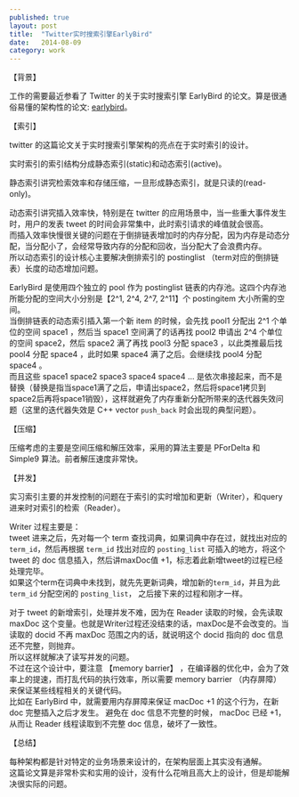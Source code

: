 ```yaml
---
published: true
layout: post
title:  "Twitter实时搜索引擎EarlyBird"
date:   2014-08-09
category: work
---
```



【背景】

工作的需要最近参看了 Twitter 的关于实时搜索引擎 EarlyBird 的论文。算是很通俗易懂的架构性的论文: [earlybird]。

【索引】

twitter 的这篇论文关于实时搜索引擎架构的亮点在于实时索引的设计。  

实时索引的索引结构分成静态索引(static)和动态索引(active)。  


静态索引讲究检索效率和存储压缩，一旦形成静态索引，就是只读的(read-only)。  

动态索引讲究插入效率快，特别是在 twitter 的应用场景中，当一些重大事件发生时，用户的发表 tweet 的时间会非常集中，此时索引请求的峰值就会很高。   
而插入效率快慢很关键的问题在于倒排链表增加时的内存分配，因为内存是动态分配，当分配小了，会经常导致内存的分配和回收，当分配大了会浪费内存。  
所以动态索引的设计核心主要解决倒排索引的 postinglist （term对应的倒排链表）长度的动态增加问题。  

EarlyBird 是使用四个独立的 pool 作为 postinglist 链表的内存池。这四个内存池所能分配的空间大小分别是【2^1, 2^4, 2^7, 2^11】个 postingitem 大小所需的空间。  
当倒排链表的动态索引插入第一个新 item 的时候，会先找 pool1 分配出 2^1 个单位的空间 space1 ，然后当 space1 空间满了的话再找 pool2 申请出 2^4 个单位的空间 space2，然后 space2 满了再找 pool3 分配 space3 ，以此类推最后找 pool4 分配 space4 ，此时如果 space4 满了之后。会继续找 pool4 分配 space4 。  
而且这些 space1 space2 space3 space4 space4 … 是依次串接起来，而不是替换（替换是指当space1满了之后，申请出space2，然后将space1拷贝到space2后再将space1销毁），这样就避免了内存重新分配所带来的迭代器失效问题（这里的迭代器失效是 C++ vector `push_back` 时会出现的典型问题）。  

【压缩】

压缩考虑的主要是空间压缩和解压效率，采用的算法主要是 PForDelta 和 Simple9 算法。前者解压速度非常快。  

【并发】

实习索引主要的并发控制的问题在于索引的实时增加和更新（Writer），和query进来时对索引的检索（Reader）。  

Writer 过程主要是：  
tweet 进来之后，先对每一个 term 查找词典，如果词典中存在过，就找出对应的 `term_id`，然后再根据 `term_id` 找出对应的 `posting_list` 可插入的地方，将这个 tweet 的 doc 信息插入，然后讲maxDoc值 +1，标志着此新增tweet的过程已经处理完毕。  
如果这个term在词典中未找到，就先先更新词典，增加新的`term_id`，并且为此 `term_id` 分配空闲的 `posting_list`， 之后接下来的过程和刚才一样。  

对于 tweet 的新增索引，处理并发不难，因为在 Reader 读取的时候，会先读取 maxDoc 这个变量。也就是Writer过程还没结束的话，maxDoc是不会改变的。当读取的 docid 不再 maxDoc 范围之内的话，就说明这个 docid 指向的 doc 信息还不完整，则抛弃。  
所以这样就解决了读写并发的问题。  
不过在这个设计中，要注意 【memory barrier】 ，在编译器的优化中，会为了效率上的提速，而打乱代码的执行效率，所以需要 memory barrier （内存屏障） 来保证某些线程相关的关键代码。  
比如在 EarlyBird 中，就需要用内存屏障来保证 macDoc +1 的这个行为，在新 doc 完整插入之后才发生。 避免在 doc 信息不完整的时候， macDoc 已经 +1，从而让 Reader 线程读取到不完整 doc 信息，破坏了一致性。  

【总结】

每种架构都是针对特定的业务场景来设计的，在架构层面上其实没有通解。  
这篇论文算是非常朴实和实用的设计，没有什么花哨且高大上的设计，但是却能解决很实际的问题。  


[earlybird]:http://yanyiwu.com/weedfs/4/4d6cc19893/earlybird.pdf
